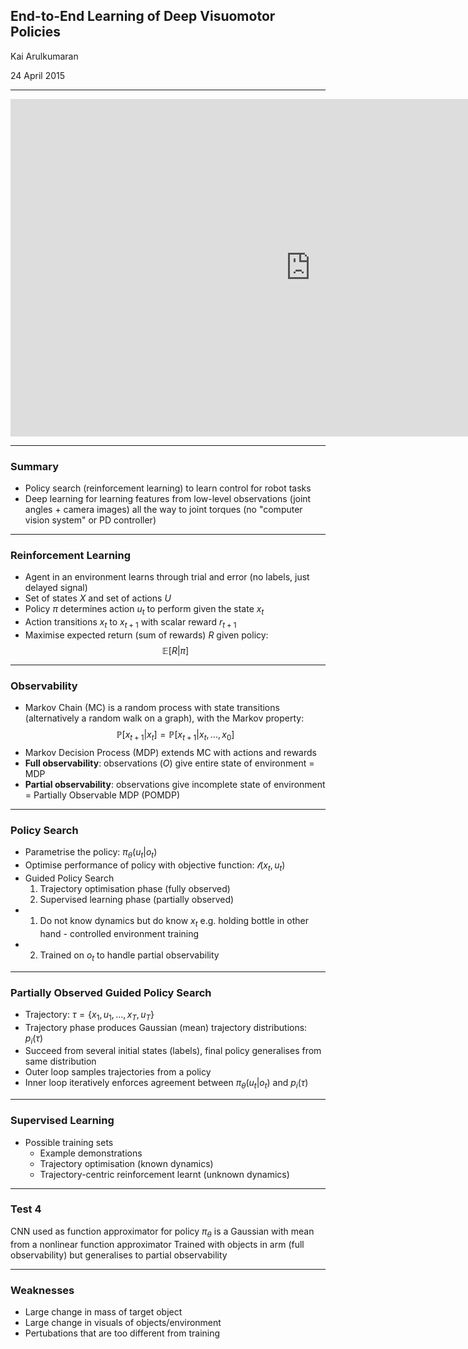 ## End-to-End Learning of Deep Visuomotor Policies

Kai Arulkumaran

24 April 2015

------------------

<iframe data-autoplay width="960" height="540" src="https://www.youtube.com/embed/Q4bMcUk6pcw" frameborder="0" allowfullscreen></iframe>

------------------

### Summary

- Policy search (reinforcement learning) to learn control for robot tasks
- Deep learning for learning features from low-level observations (joint angles + camera images) all the way to joint torques (no "computer vision system" or PD controller)

------------------

### Reinforcement Learning

- Agent in an environment learns through trial and error (no labels, just delayed signal)
- Set of states $X$ and set of actions $U$
- Policy $\pi$ determines action $u_t$ to perform given the state $x_t$
- Action transitions $x_t$ to $x_{t+1}$ with scalar reward $r_{t+1}$
- Maximise expected return (sum of rewards) $R$ given policy: $$\mathbb E [R|\pi]$$

------------------

### Observability

- Markov Chain (MC) is a random process with state transitions (alternatively a random walk on a graph), with the Markov property: $$\mathbb P [x_{t+1}|x_t] = \mathbb P [x_{t+1}|x_t,...,x_0]$$
- Markov Decision Process (MDP) extends MC with actions and rewards
- **Full observability**: observations ($O$) give entire state of environment = MDP
- **Partial observability**: observations give incomplete state of environment = Partially Observable MDP (POMDP)

------------------

### Policy Search

- Parametrise the policy: $\pi_\theta(u_t|o_t)$
- Optimise performance of policy with objective function: $\mathcal l (x_t, u_t)$
- Guided Policy Search
    1. Trajectory optimisation phase (fully observed)
    2. Supervised learning phase (partially observed)
- 1. Do not know dynamics but do know $x_t$ e.g. holding bottle in other hand - controlled environment training
- 2. Trained on $o_t$ to handle partial observability

------------------

### Partially Observed Guided Policy Search

- Trajectory: $\tau = \{x_1, u_1, ..., x_T, u_T\}$
- Trajectory phase produces Gaussian (mean) trajectory distributions: $p_i(\tau)$
- Succeed from several initial states (labels), final policy generalises from same distribution
- Outer loop samples trajectories from a policy
- Inner loop iteratively enforces agreement between $\pi_\theta(u_t|o_t)$ and $p_i(\tau)$

------------------

### Supervised Learning

- Possible training sets
    - Example demonstrations
    - Trajectory optimisation (known dynamics)
    - Trajectory-centric reinforcement learnt (unknown dynamics)

------------------

### Test 4

CNN used as function approximator for policy
$\pi_\theta$ is a Gaussian with mean from a nonlinear function approximator
Trained with objects in arm (full observability) but generalises to partial observability

------------------

### Weaknesses

- Large change in mass of target object
- Large change in visuals of objects/environment
- Pertubations that are too different from training
